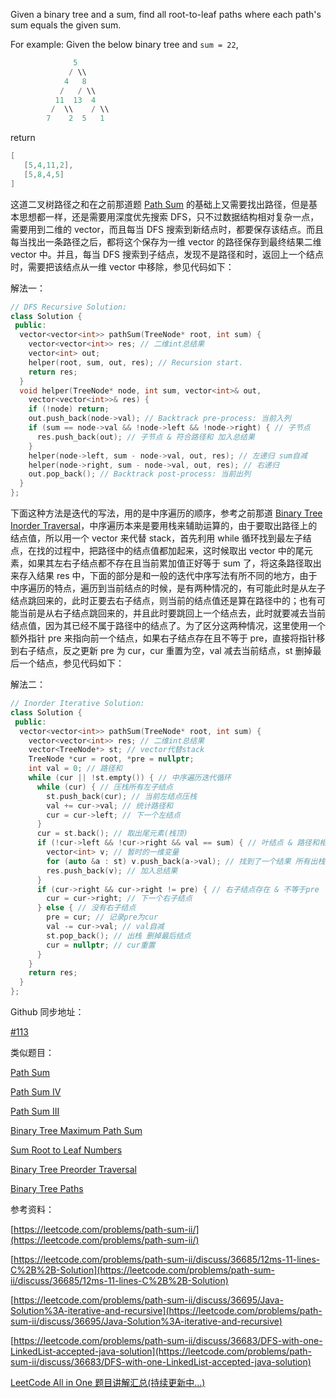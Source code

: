 Given a binary tree and a sum, find all root-to-leaf paths where each path's sum equals the given sum.

For example: Given the below binary tree and `sum = 22`,

```cpp
              5
             / \\
            4   8
           /   / \\
          11  13  4
         /  \\    / \\
        7    2  5   1
```

return

```cpp
[
   [5,4,11,2],
   [5,8,4,5]
]
```

这道二叉树路径之和在之前那道题 [Path Sum](http://www.cnblogs.com/grandyang/p/4036961.html) 的基础上又需要找出路径，但是基本思想都一样，还是需要用深度优先搜索 DFS，只不过数据结构相对复杂一点，需要用到二维的 vector，而且每当 DFS 搜索到新结点时，都要保存该结点。而且每当找出一条路径之后，都将这个保存为一维 vector 的路径保存到最终结果二维 vector 中。并且，每当 DFS 搜索到子结点，发现不是路径和时，返回上一个结点时，需要把该结点从一维 vector 中移除，参见代码如下：

解法一：

```cpp
// DFS Recursive Solution:
class Solution {
 public:
  vector<vector<int>> pathSum(TreeNode* root, int sum) {
    vector<vector<int>> res; // 二维int总结果
    vector<int> out;
    helper(root, sum, out, res); // Recursion start.
    return res;
  }
  void helper(TreeNode* node, int sum, vector<int>& out,
    vector<vector<int>>& res) {
    if (!node) return;
    out.push_back(node->val); // Backtrack pre-process: 当前入列
    if (sum == node->val && !node->left && !node->right) { // 子节点
      res.push_back(out); // 子节点 & 符合路径和 加入总结果
    }
    helper(node->left, sum - node->val, out, res); // 左递归 sum自减
    helper(node->right, sum - node->val, out, res); // 右递归
    out.pop_back(); // Backtrack post-process: 当前出列
  }
};
```

下面这种方法是迭代的写法，用的是中序遍历的顺序，参考之前那道 [Binary Tree Inorder Traversal](http://www.cnblogs.com/grandyang/p/4297300.html)，中序遍历本来是要用栈来辅助运算的，由于要取出路径上的结点值，所以用一个 vector 来代替 stack，首先利用 while 循环找到最左子结点，在找的过程中，把路径中的结点值都加起来，这时候取出 vector 中的尾元素，如果其左右子结点都不存在且当前累加值正好等于 sum 了，将这条路径取出来存入结果 res 中，下面的部分是和一般的迭代中序写法有所不同的地方，由于中序遍历的特点，遍历到当前结点的时候，是有两种情况的，有可能此时是从左子结点跳回来的，此时正要去右子结点，则当前的结点值还是算在路径中的；也有可能当前是从右子结点跳回来的，并且此时要跳回上一个结点去，此时就要减去当前结点值，因为其已经不属于路径中的结点了。为了区分这两种情况，这里使用一个额外指针 pre 来指向前一个结点，如果右子结点存在且不等于 pre，直接将指针移到右子结点，反之更新 pre 为 cur，cur 重置为空，val 减去当前结点，st 删掉最后一个结点，参见代码如下：

解法二：

```cpp
// Inorder Iterative Solution:
class Solution {
 public:
  vector<vector<int>> pathSum(TreeNode* root, int sum) {
    vector<vector<int>> res; // 二维int总结果
    vector<TreeNode*> st; // vector代替stack
    TreeNode *cur = root, *pre = nullptr;
    int val = 0; // 路径和
    while (cur || !st.empty()) { // 中序遍历迭代循环
      while (cur) { // 压栈所有左子结点
        st.push_back(cur); // 当前左结点压栈
        val += cur->val; // 统计路径和
        cur = cur->left; // 下一个左结点
      }
      cur = st.back(); // 取出尾元素(栈顶)
      if (!cur->left && !cur->right && val == sum) { // 叶结点 & 路径和相等
        vector<int> v; // 暂时的一维变量
        for (auto &a : st) v.push_back(a->val); // 找到了一个结果 所有出栈
        res.push_back(v); // 加入总结果
      }
      if (cur->right && cur->right != pre) { // 右子结点存在 & 不等于pre
        cur = cur->right; // 下一个右子结点
      } else { // 没有右子结点
        pre = cur; // 记录pre为cur
        val -= cur->val; // val自减
        st.pop_back(); // 出栈 删掉最后结点
        cur = nullptr; // cur重置
      }
    }
    return res;
  }
};
```

Github 同步地址：

[#113](https://github.com/grandyang/leetcode/issues/113)

类似题目：

[Path Sum](http://www.cnblogs.com/grandyang/p/4036961.html)

[Path Sum IV](http://www.cnblogs.com/grandyang/p/7570954.html)

[Path Sum III](http://www.cnblogs.com/grandyang/p/6007336.html)

[Binary Tree Maximum Path Sum](http://www.cnblogs.com/grandyang/p/4280120.html)

[Sum Root to Leaf Numbers](http://www.cnblogs.com/grandyang/p/4273700.html)

[Binary Tree Preorder Traversal](http://www.cnblogs.com/grandyang/p/4146981.html)

[Binary Tree Paths](http://www.cnblogs.com/grandyang/p/4738031.html)

参考资料：

[https://leetcode.com/problems/path-sum-ii/](https://leetcode.com/problems/path-sum-ii/)

[https://leetcode.com/problems/path-sum-ii/discuss/36685/12ms-11-lines-C%2B%2B-Solution](https://leetcode.com/problems/path-sum-ii/discuss/36685/12ms-11-lines-C%2B%2B-Solution)

[https://leetcode.com/problems/path-sum-ii/discuss/36695/Java-Solution%3A-iterative-and-recursive](https://leetcode.com/problems/path-sum-ii/discuss/36695/Java-Solution%3A-iterative-and-recursive)

[https://leetcode.com/problems/path-sum-ii/discuss/36683/DFS-with-one-LinkedList-accepted-java-solution](https://leetcode.com/problems/path-sum-ii/discuss/36683/DFS-with-one-LinkedList-accepted-java-solution)

[LeetCode All in One 题目讲解汇总(持续更新中...)](http://www.cnblogs.com/grandyang/p/4606334.html)

